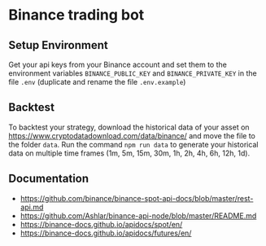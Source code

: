 # Binance trading bot

## Setup Environment

Get your api keys from your Binance account and set them to the environment variables `BINANCE_PUBLIC_KEY` and `BINANCE_PRIVATE_KEY` in the file `.env` (duplicate and rename the file `.env.example`)

## Backtest

To backtest your strategy, download the historical data of your asset on https://www.cryptodatadownload.com/data/binance/ and move the file to the folder `data`. Run the command `npm run data` to generate your historical data on multiple time frames (1m, 5m, 15m, 30m, 1h, 2h, 4h, 6h, 12h, 1d).

## Documentation

- https://github.com/binance/binance-spot-api-docs/blob/master/rest-api.md
- https://github.com/Ashlar/binance-api-node/blob/master/README.md
- https://binance-docs.github.io/apidocs/spot/en/
- https://binance-docs.github.io/apidocs/futures/en/
